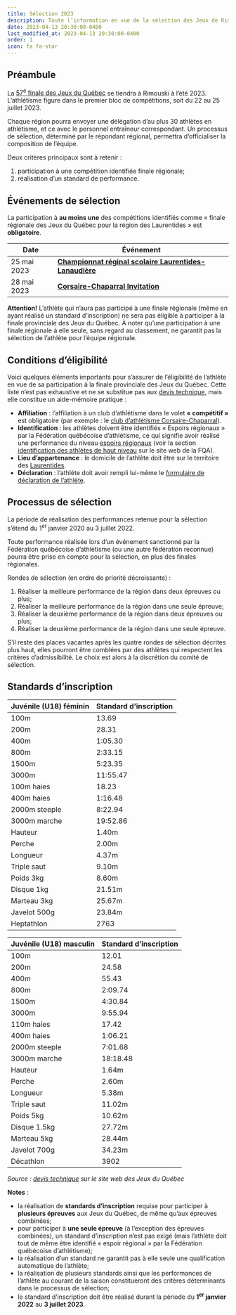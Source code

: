 ```yaml
---
title: Sélection 2023
description: Toute l’information en vue de la sélection des Jeux de Rimouski 2023.
date: 2023-04-13 20:30:00-0400
last_modified_at: 2023-04-13 20:30:00-0400
order: 1
icon: fa fa-star
---
```


## Préambule

La [57<sup>e</sup> finale des Jeux du Québec](https://laval2022.jeuxduquebec.com/fr/index.html) se tiendra à Rimouski à l’été 2023. L’athlétisme figure dans le premier bloc de compétitions, soit du 22 au 25 juillet 2023.

<!--more-->

Chaque région pourra envoyer une délégation d’au plus 30 athlètes en athlétisme, et ce avec le personnel entraîneur correspondant. Un processus de sélection, déterminé par le répondant régional, permettra d’officialiser la composition de l’équipe.

Deux critères principaux sont à retenir :

1. participation à une compétition identifiée finale régionale;
2. réalisation d’un standard de performance.

## Événements de sélection

La participation à **au moins une** des compétitions identifiés comme «&nbsp;finale régionale des Jeux du Québec pour la région des Laurentides&nbsp;» est **obligatoire**.

| Date         | Événement |
|--------------| --------- |
| 25 mai 2023  | [**Championnat réginal scolaire Laurentides-Lanaudière**](https://ll.rseq.ca/athletisme-2/) |
|  28 mai 2023 | [**Corsaire-Chaparral Invitation**](https://corsaire-chaparral.org/competitions/corsaire-chaparral-invitation/) |

**Attention!** L’athlète qui n’aura pas participé à une finale régionale (même en ayant réalisé un standard d’inscription) ne sera pas éligible à participer à la finale provinciale des Jeux du Québec.
À noter qu’une participation à une finale régionale à elle seule, sans regard au classement, ne garantit pas la sélection de l’athlète pour l’équipe régionale.

## Conditions d’éligibilité

Voici quelques éléments importants pour s’assurer de l’éligibilité de l’athlète en vue de sa participation à la finale provinciale des Jeux du Québec.
Cette liste n’est pas exhaustive et ne se substitue pas aux [devis technique](https://www.jeuxduquebec.com/devis-techniques/), mais elle constitue un aide-mémoire pratique :

- **Affiliation** : l’affiliation à un club d’athlétisme dans le volet **«&nbsp;compétitif&nbsp;»** est obligatoire (par exemple : le [club d’athlétisme Corsaire-Chaparral](https://www.corsaire-chaparral.org)).
- **Identification** : les athlètes doivent être identifiés «&nbsp;Espoirs régionaux&nbsp;» par la Fédération québécoise d’athlétisme, ce qui signifie avoir réalisé une performance du niveau [espoirs régionaux](https://www.athletisme-quebec.ca/medias/normes-espoirs-2023.pdf) (voir la section [identification des athlètes de haut niveau](https://athletisme-quebec.ca/programme-excellence-fqa) sur le site web de la FQA).
- **Lieu d’appartenance** : le domicile de l’athlète doit être sur le territoire des [Laurentides](https://www.jeuxduquebec.com/les-regions/#14).
- **Déclaration** : l’athlète doit avoir rempli lui-même le [formulaire de déclaration de l’athlète](https://forms.gle/ArG12i9E5q8fr8Ma6).<!-- avant? -->

## Processus de sélection

La période de réalisation des performances retenue pour la sélection s’étend du 1<sup>er</sup> janvier 2020 au 3 juillet 2022.

Toute performance réalisée lors d’un événement sanctionné par la Fédération québécoise d’athlétisme (ou une autre fédération reconnue) pourra être prise en compte pour la sélection, en plus des finales régionales.

Rondes de sélection (en ordre de priorité décroissante) :

1. Réaliser la meilleure performance de la région  dans deux épreuves ou plus;
2. Réaliser la meilleure performance de la région dans une seule épreuve;
3. Réaliser la deuxième performance de la région dans deux épreuves ou plus;
4. Réaliser la deuxième performance de la région dans une seule épreuve.

S’il reste des places vacantes après les quatre rondes de sélection décrites plus haut, elles pourront être comblées par des athlètes qui respectent les critères d’admissibilité.
Le choix est alors à la discrétion du comité de sélection.

## Standards d’inscription

| Juvénile (U18) féminin | Standard d’inscription |
|------------------------|------------------------|
| 100m                   | 13.69                  |
| 200m                   | 28.31                  |
| 400m                   | 1:05.30                |
| 800m                   | 2:33.15                |
| 1500m                  | 5:23.35                |
| 3000m                  | 11:55.47               |
| 100m haies             | 18.23                  |
| 400m haies             | 1:16.48                |
| 2000m steeple          | 8:22.94                |
| 3000m marche           | 19:52.86               |
| Hauteur                | 1.40m                  |
| Perche                 | 2.00m                  |
| Longueur               | 4.37m                  |
| Triple saut            | 9.10m                  |
| Poids 3kg              | 8.60m                  |
| Disque 1kg             | 21.51m                 |
| Marteau 3kg            | 25.67m                 |
| Javelot 500g           | 23.84m                 |
| Heptathlon             | 2763                   |


| Juvénile (U18) masculin | Standard d’inscription |
|-------------------------|------------------------|
| 100m                    | 12.01                  |
| 200m                    | 24.58                  |
| 400m                    | 55.43                  |
| 800m                    | 2:09.74                |
| 1500m                   | 4:30.84                |
| 3000m                   | 9:55.94                |
| 110m haies              | 17.42                  |
| 400m haies              | 1:06.21                |
| 2000m steeple           | 7:01.68                |
| 3000m marche            | 18:18.48               |
| Hauteur                 | 1.64m                  |
| Perche                  | 2.60m                  |
| Longueur                | 5.38m                  |
| Triple saut             | 11.02m                 |
| Poids 5kg               | 10.62m                 |
| Disque 1.5kg            | 27.72m                 |
| Marteau 5kg             | 28.44m                 |
| Javelot 700g            | 34.23m                 |
| Décathlon               |  3902                  |

_Source : [devis technique](https://www.jeuxduquebec.com/wp-content/uploads/sites/3/sites/3/2023/04/Athletisme-Rimouski-2023.pdf) sur le site web des Jeux du Québec_

**Notes** :

- la réalisation de **standards d’inscription** requise pour participer à **plusieurs épreuves** aux Jeux du Québec, de même qu’aux épreuves combinées;
- pour participer à **une seule épreuve** (à l’exception des épreuves combinées), un standard d’inscription n’est pas exigé (mais l’athlète doit tout de même être identifié «&nbsp;espoir régional&nbsp;» par la Fédération québécoise d’athlétisme);
- la réalisation d’un standard ne garantit pas à elle seule une qualification automatique de l’athlète;
- la réalisation de plusieurs standards ainsi que les performances de l’athlète au courant de la saison constitueront des critères déterminants dans le processus de sélection;
- le standard d’inscription doit être réalisé durant la période du **1<sup>er</sup> janvier 2022** au **3 juillet 2023**.
